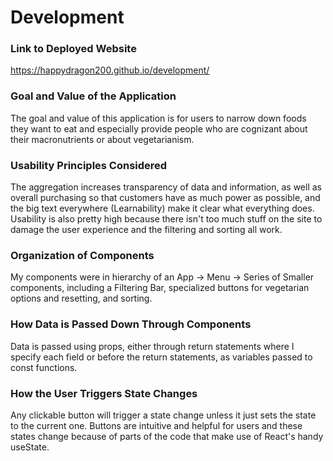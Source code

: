 # Development

### Link to Deployed Website
https://happydragon200.github.io/development/

### Goal and Value of the Application
The goal and value of this application is for users to narrow down foods they want to eat and especially provide people who are cognizant about their macronutrients or about vegetarianism.

### Usability Principles Considered
The aggregation increases transparency of data and information, as well as overall purchasing so that customers have as much power as possible, and the big text everywhere (Learnability) make it clear what everything does. Usability is also pretty high because there isn't too much stuff on the site to damage the user experience and the filtering and sorting all work.

### Organization of Components
My components were in hierarchy of an App -> Menu -> Series of Smaller components, including a Filtering Bar, specialized buttons for vegetarian options and resetting, and sorting.

### How Data is Passed Down Through Components
Data is passed using props, either through return statements where I specify each field or before the return statements, as variables passed to const functions.

### How the User Triggers State Changes
Any clickable button will trigger a state change unless it just sets the state to the current one. Buttons are intuitive and helpful for users and these states change because of parts of the code that make use of React's handy useState. 
